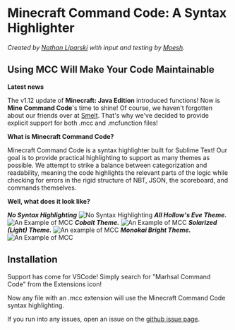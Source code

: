 # Minecraft Command Code: A Syntax Highlighter

*Created by [Nathan Liparski](http://twitter.com/NateLipiarski) with input and testing by [Moesh](http://twitter.com/leMoesh).*

## Using MCC Will Make Your Code Maintainable

__Latest news__

The v1.12 update of **Minecraft: Java Edition** introduced functions! Now is **Mine Command Code**'s time to shine! Of course, we haven't forgotten about our friends over at [Smelt](http://smelt.gnasp.com). That's why we've decided to provide explicit support for both .mcc and .mcfunction files!

__What is Minecraft Command Code?__

Minecraft Command Code is a syntax highlighter built for Sublime Text! Our goal is to provide practical highlighting to support as many themes as possible. We attempt to strike a balance between categorization and readability, meaning the code highlights the relevant parts of the logic while checking for errors in the rigid structure of NBT, JSON, the scoreboard, and commands themselves.

__Well, what does it look like?__

***No Syntax Highlighting***
![No Syntax Highlighting](https://i.imgur.com/bIwktmC.png)
***All Hollow's Eve Theme.***
![An Example of MCC](https://i.imgur.com/IWRKmvx.png)
***Cobalt Theme.***
![An Example of MCC](https://i.imgur.com/nNyIvqv.png)
***Solarized (Light) Theme.***
![An example of MCC](https://i.imgur.com/Aq6fMMc.png)
***Monokai Bright Theme.***
![An Example of MCC](https://i.imgur.com/XzPCI2y.png)

## Installation

Support has come for VSCode! Simply search for "Marhsal Command Code" from the Extensions icon!

Now any file with an .mcc extension will use the Minecraft Command Code syntax highlighting.

If you run into any issues, open an issue on the [github issue page](https://github.com/42iscool42/MCC/issues).